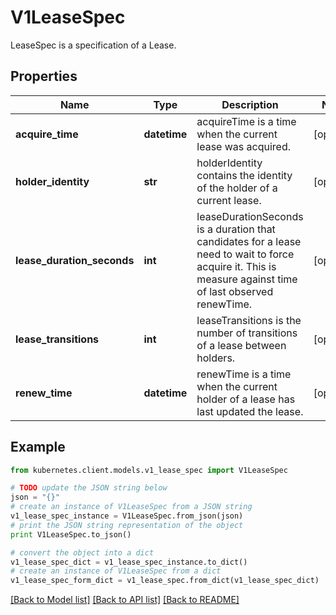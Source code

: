 # V1LeaseSpec

LeaseSpec is a specification of a Lease.

## Properties

Name | Type | Description | Notes
------------ | ------------- | ------------- | -------------
**acquire_time** | **datetime** | acquireTime is a time when the current lease was acquired. | [optional] 
**holder_identity** | **str** | holderIdentity contains the identity of the holder of a current lease. | [optional] 
**lease_duration_seconds** | **int** | leaseDurationSeconds is a duration that candidates for a lease need to wait to force acquire it. This is measure against time of last observed renewTime. | [optional] 
**lease_transitions** | **int** | leaseTransitions is the number of transitions of a lease between holders. | [optional] 
**renew_time** | **datetime** | renewTime is a time when the current holder of a lease has last updated the lease. | [optional] 

## Example

```python
from kubernetes.client.models.v1_lease_spec import V1LeaseSpec

# TODO update the JSON string below
json = "{}"
# create an instance of V1LeaseSpec from a JSON string
v1_lease_spec_instance = V1LeaseSpec.from_json(json)
# print the JSON string representation of the object
print V1LeaseSpec.to_json()

# convert the object into a dict
v1_lease_spec_dict = v1_lease_spec_instance.to_dict()
# create an instance of V1LeaseSpec from a dict
v1_lease_spec_form_dict = v1_lease_spec.from_dict(v1_lease_spec_dict)
```
[[Back to Model list]](../README.md#documentation-for-models) [[Back to API list]](../README.md#documentation-for-api-endpoints) [[Back to README]](../README.md)


